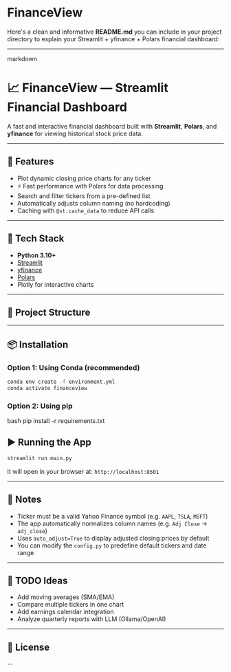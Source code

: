 # FinanceView

Here's a clean and informative **README.md** you can include in your project directory to explain your Streamlit + yfinance + Polars financial dashboard:

---

markdown
# 📈 FinanceView — Streamlit Financial Dashboard

A fast and interactive financial dashboard built with **Streamlit**, **Polars**, and **yfinance** for viewing historical stock price data.

---

## 🚀 Features

- Plot dynamic closing price charts for any ticker
- ⚡ Fast performance with Polars for data processing
- Search and filter tickers from a pre-defined list
- Automatically adjusts column naming (no hardcoding)
- Caching with `@st.cache_data` to reduce API calls

---

## 🧱 Tech Stack

- **Python 3.10+**
- [Streamlit](https://streamlit.io)
- [yfinance](https://github.com/ranaroussi/yfinance)
- [Polars](https://www.pola.rs/)
- Plotly for interactive charts

---

## 📁 Project Structure

---

## 📦 Installation

### Option 1: Using Conda (recommended)

```bash
conda env create -f environment.yml
conda activate financeview
````

### Option 2: Using pip

bash
pip install -r requirements.txt



## ▶️ Running the App

```bash
streamlit run main.py
```

It will open in your browser at: `http://localhost:8501`

---

## 🧠 Notes

* Ticker must be a valid Yahoo Finance symbol (e.g. `AAPL`, `TSLA`, `MSFT`)
* The app automatically normalizes column names (e.g. `Adj Close` → `adj_close`)
* Uses `auto_adjust=True` to display adjusted closing prices by default
* You can modify the `config.py` to predefine default tickers and date range

---

## 📌 TODO Ideas

* Add moving averages (SMA/EMA)
* Compare multiple tickers in one chart
* Add earnings calendar integration
* Analyze quarterly reports with LLM (Ollama/OpenAI)

---

## 📝 License

--
